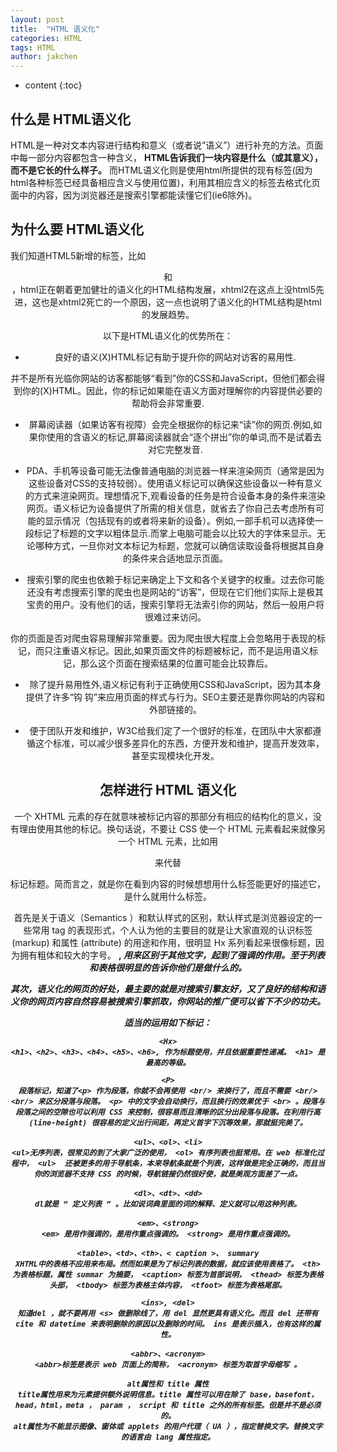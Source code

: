 ```yaml
---
layout: post
title:  "HTML 语义化"
categories: HTML
tags: HTML
author: jakchen
---
```

* content
{:toc}
## 什么是 HTML语义化

HTML是一种对文本内容进行结构和意义（或者说”语义”）进行补充的方法。页面中每一部分内容都包含一种含义， **HTML告诉我们一块内容是什么（或其意义），而不是它长的什么样子。**
而HTML语义化则是使用html所提供的现有标签(因为html各种标签已经具备相应含义与使用位置)，利用其相应含义的标签去格式化页面中的内容，因为浏览器还是搜索引擎都能读懂它们(ie6除外)。




## 为什么要 HTML语义化

我们知道HTML5新增的标签，比如<header> 和<footer>，html正在朝着更加健壮的语义化的HTML结构发展，xhtml2在这点上没html5先进，这也是xhtml2死亡的一个原因，这一点也说明了语义化的HTML结构是html的发展趋势。

以下是HTML语义化的优势所在：

- 良好的语义(X)HTML标记有助于提升你的网站对访客的易用性.

并不是所有光临你网站的访客都能够“看到”你的CSS和JavaScript，但他们都会得到你的(X)HTML。因此，你的标记如果能在语义方面对理解你的内容提供必要的帮助将会非常重要.

- 屏幕阅读器（如果访客有视障）会完全根据你的标记来“读”你的网页.例如,如果你使用的含语义的标记,屏幕阅读器就会“逐个拼出”你的单词,而不是试着去对它完整发音.

- PDA、手机等设备可能无法像普通电脑的浏览器一样来渲染网页（通常是因为这些设备对CSS的支持较弱）。使用语义标记可以确保这些设备以一种有意义的方式来渲染网页。理想情况下,观看设备的任务是符合设备本身的条件来渲染网页。语义标记为设备提供了所需的相关信息，就省去了你自己去考虑所有可能的显示情况（包括现有的或者将来新的设备）。例如,一部手机可以选择使一段标记了标题的文字以粗体显示.而掌上电脑可能会以比较大的字体来显示。无论哪种方式，一旦你对文本标记为标题，您就可以确信读取设备将根据其自身的条件来合适地显示页面。

- 搜索引擎的爬虫也依赖于标记来确定上下文和各个关键字的权重。过去你可能还没有考虑搜索引擎的爬虫也是网站的“访客”，但现在它们他们实际上是极其宝贵的用户。没有他们的话，搜索引擎将无法索引你的网站，然后一般用户将很难过来访问。

你的页面是否对爬虫容易理解非常重要。因为爬虫很大程度上会忽略用于表现的标记，而只注重语义标记。因此,如果页面文件的标题被标记，而不是运用语义标记，那么这个页面在搜索结果的位置可能会比较靠后。

- 除了提升易用性外,语义标记有利于正确使用CSS和JavaScript，因为其本身提供了许多“钩 钩”来应用页面的样式与行为。SEO主要还是靠你网站的内容和外部链接的。

- 便于团队开发和维护，W3C给我们定了一个很好的标准，在团队中大家都遵循这个标准，可以减少很多差异化的东西，方便开发和维护，提高开发效率，甚至实现模块化开发。

## 怎样进行 HTML 语义化
一个 XHTML  元素的存在就意味被标记内容的那部分有相应的结构化的意义，没有理由使用其他的标记。换句话说，不要让  CSS  使一个  HTML  元素看起来就像另一个  HTML  元素，比如用 <div> 来代替 <p> 标记标题。简而言之，就是你在看到内容的时候想想用什么标签能更好的描述它，是什么就用什么标签。

首先是关于语义（Semantics ）和默认样式的区别，默认样式是浏览器设定的一些常用 tag 的表现形式，个人认为他的主要目的就是让大家直观的认识标签 (markup) 和属性 (attribute) 的用途和作用，很明显 Hx 系列看起来很像标题，因为拥有粗体和较大的字号。 <strong> ,<em> 用来区别于其他文字，起到了强调的作用。至于列表和表格很明显的告诉你他们是做什么的。

其次，语义化的网页的好处，最主要的就是对搜索引擎友好，又了良好的结构和语义你的网页内容自然容易被搜索引擎抓取，你网站的推广便可以省下不少的功夫。

适当的运用如下标记：
```
<Hx>
<h1>、<h2>、<h3>、<h4>、<h5>、<h6>, 作为标题使用，并且依据重要性递减。 <h1> 是最高的等级。

<P>
段落标记，知道了<p> 作为段落，你就不会再使用 <br/> 来换行了，而且不需要 <br/> <br/> 来区分段落与段落。 <p> 中的文字会自动换行，而且换行的效果优于 <br> 。段落与段落之间的空隙也可以利用 CSS 来控制，很容易而且清晰的区分出段落与段落。在利用行高 (line-height) 很容易的定义出行间距，再定义首字下沉等效果，那就挺完美了。

<ul>、<ol>、<li>
<ul>无序列表，很常见的到了大家广泛的使用， <ol> 有序列表也挺常用。在 web 标准化过程中， <ul>  还被更多的用于导航条，本来导航条就是个列表，这样做是完全正确的，而且当你的浏览器不支持 CSS 的时候，导航链接仍然很好使，就是美观方面差了一点。

<dl>、<dt>、<dd>
dl就是 “ 定义列表 ” 。比如说词典里面的词的解释、定义就可以用这种列表。

<em>、<strong>
<em> 是用作强调的，是用作重点强调的。 <strong> 是用作重点强调的。

<table>、<td>、<th>、< caption >、 summary
XHTML中的表格不应用来布局。然而如果是为了标记列表的数据，就应该使用表格了。 <th> 为表格标题，属性 summar 为摘要， <caption> 标签为首部说明， <thead> 标签为表格头部， <tbody> 标签为表格主体内容， <tfoot> 标签为表格尾部。

<ins>, <del>
知道del ，就不要再用 <s> 做删除线了，用 del 显然更具有语义化。而且 del 还带有 cite 和 datetime 来表明删除的原因以及删除的时间。 ins 是表示插入，也有这样的属性。

<abbr>、<acronym>
<abbr>标签是表示 web 页面上的简称， <acronym> 标签为取首字母缩写 。

alt属性和 title 属性
title属性用来为元素提供额外说明信息。title 属性可以用在除了 base，basefont，head，html，meta ， param ， script 和 title 之外的所有标签。但是并不是必须的。
alt属性为不能显示图像、窗体或 applets 的用户代理（ UA ），指定替换文字。替换文字的语言由 lang 属性指定。
```